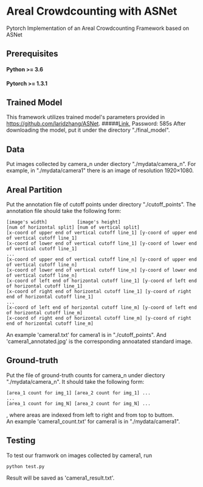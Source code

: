 # Areal Crowdcounting with ASNet

Pytorch Implementation of an Areal Crowdcounting Framework based on ASNet

## Prerequisites
#### Python >= 3.6
#### Pytorch >= 1.3.1   

## Trained Model

This framework utilizes trained model's parameters provided in https://github.com/laridzhang/ASNet.
#####[Link](https://pan.baidu.com/s/1jQgBsDy90UfzlLafXgTcXQ), Password: 585s
After downloading the model, put it under the directory "./final_model".

## Data
Put images collected by camera_n under diectory "./mydata/camera_n". 
For example, in "./mydata/camera1" there is an image of resolution 1920×1080.

## Areal Partition
Put the annotation file of cutoff points under directory "./cutoff_points". The annotation file should take the following form:

```
[image's width]           [image's height]
[num of horizontal split] [num of vertical split]
[x-coord of upper end of vertical cutoff line_1] [y-coord of upper end of vertical cutoff line_1]
[x-coord of lower end of vertical cutoff line_1] [y-coord of lower end of vertical cutoff line_1]
...
[x-coord of upper end of vertical cutoff line_n] [y-coord of upper end of vertical cutoff line_n]
[x-coord of lower end of vertical cutoff line_n] [y-coord of lower end of vertical cutoff line_n]
[x-coord of left end of horizontal cutoff line_1] [y-coord of left end of horizontal cutoff line_1]
[x-coord of right end of horizontal cutoff line_1] [y-coord of right end of horizontal cutoff line_1]
...
[x-coord of left end of horizontal cutoff line_m] [y-coord of left end of horizontal cutoff line_m]
[x-coord of right end of horizontal cutoff line_m] [y-coord of right end of horizontal cutoff line_m]
```
An example 'camera1.txt' for camera1 is in "./cutoff_points". And 'camera1_annotated.jpg' is the corresponding annoatated standard image.

## Ground-truth
Put the file of ground-truth counts for camera_n under diectory "./mydata/camera_n". It should take the following form:
```
[area_1 count for img_1] [area_2 count for img_1] ...
...
[area_1 count for img_N] [area_2 count for img_N] ...
```
, where areas are indexed from left to right and from top to buttom.  
An example 'camera1_count.txt' for camera1 is in "./mydata/camera1".

##  Testing
To test our framwork on images collected by camera1, run
```
python test.py
```
Result will be saved as 'camera1_result.txt'.

